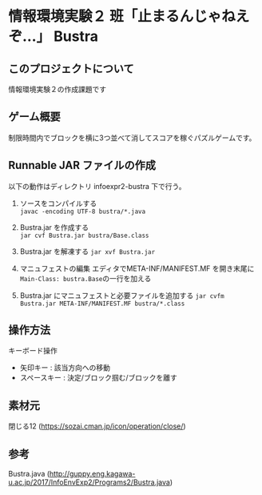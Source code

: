 # 情報環境実験２ 班「止まるんじゃねえぞ…」 Bustra

## このプロジェクトについて
情報環境実験２の作成課題です

## ゲーム概要
制限時間内でブロックを横に3つ並べて消してスコアを稼ぐパズルゲームです。

## Runnable JAR ファイルの作成
以下の動作はディレクトリ infoexpr2-bustra 下で行う。

1. ソースをコンパイルする  
   `javac -encoding UTF-8 bustra/*.java`

2. Bustra.jar を作成する  
   `jar cvf Bustra.jar bustra/Base.class`

3. Bustra.jar を解凍する
   `jar xvf Bustra.jar`

4. マニュフェストの編集
   エディタでMETA-INF/MANIFEST.MF を開き末尾に`Main-Class: bustra.Base`の一行を加える

5. Bustra.jar にマニュフェストと必要ファイルを追加する
   `jar cvfm Bustra.jar META-INF/MANIFEST.MF bustra/*.class`

## 操作方法
キーボード操作
  - 矢印キー : 該当方向への移動
  - スペースキー : 決定/ブロック掴む/ブロックを離す

## 素材元
閉じる12 (https://sozai.cman.jp/icon/operation/close/)

## 参考
Bustra.java (http://guppy.eng.kagawa-u.ac.jp/2017/InfoEnvExp2/Programs2/Bustra.java)
